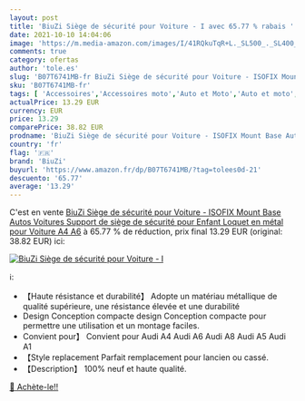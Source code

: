 ```yaml
---
layout: post
title: 'BiuZi Siège de sécurité pour Voiture - I avec 65.77 % rabais '
date: 2021-10-10 14:04:06
image: 'https://m.media-amazon.com/images/I/41RQkuTqR+L._SL500_._SL400_.jpg'
comments: true
category: ofertas
author: 'tole.es'
slug: 'B07T6741MB-fr BiuZi Siège de sécurité pour Voiture - ISOFIX Mount Base...'
sku: 'B07T6741MB-fr'
tags: [ 'Accessoires','Accessoires moto','Auto et Moto','Auto et moto','Bébé et Puériculture','Embases sièges auto','Motos, accessoires et pièces','Sièges auto et accessoires','biuzi', ]
actualPrice: 13.29 EUR
currency: EUR
price: 13.29
comparePrice: 38.82 EUR
prodname: 'BiuZi Siège de sécurité pour Voiture - ISOFIX Mount Base Autos Voitures Support de siège de sécurité pour Enfant Loquet en métal pour Voiture A4 A6'
country: 'fr'
flag: '🇫🇷'
brand: 'BiuZi'
buyurl: 'https://www.amazon.fr/dp/B07T6741MB/?tag=tolees0d-21'
descuento: '65.77'
average: '13.29'
---
```


C'est en vente [BiuZi Siège de sécurité pour Voiture - ISOFIX Mount Base Autos Voitures Support de siège de sécurité pour Enfant Loquet en métal pour Voiture A4 A6](https://www.amazon.fr/dp/B07T6741MB/?tag=tolees0d-21)  à  65.77 % de réduction, prix final  13.29 EUR (original: 38.82 EUR) ici:

[![BiuZi Siège de sécurité pour Voiture - I](https://m.media-amazon.com/images/I/41RQkuTqR+L._SL500_._SL400_.jpg)](https://www.amazon.fr/dp/B07T6741MB/?tag=tolees0d-21)

ℹ️:

- 【Haute résistance et durabilité】 Adopte un matériau métallique de qualité supérieure, une résistance élevée et une durabilité
- Design Conception compacte design Conception compacte pour permettre une utilisation et un montage faciles.
- Convient pour】 Convient pour Audi A4 Audi A6 Audi A8 Audi A5 Audi A1
- 【Style replacement Parfait remplacement pour lancien ou cassé.
- 【Description】 100% neuf et haute qualité.

[🛒 Achète-le!!](https://www.amazon.fr/dp/B07T6741MB/?tag=tolees0d-21)
